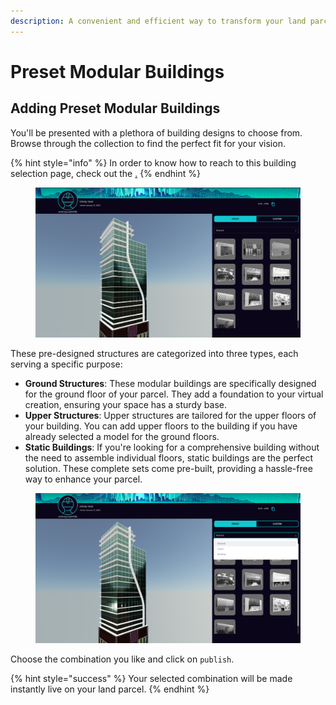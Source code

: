 ```yaml
---
description: A convenient and efficient way to transform your land parcels
---
```


# Preset Modular Buildings

## **Adding Preset Modular Buildings**

You'll be presented with a plethora of building designs to choose from. Browse through the collection to find the perfect fit for your vision.

{% hint style="info" %}
In order to know how to reach to this building selection page, check out the [.](./ "mention")
{% endhint %}

<figure><img src="../../../.gitbook/assets/Screenshot 2023-09-01 at 7.46.51 PM.png" alt=""><figcaption></figcaption></figure>

These pre-designed structures are categorized into three types, each serving a specific purpose:

* **Ground Structures**: These modular buildings are specifically designed for the ground floor of your parcel. They add a foundation to your virtual creation, ensuring your space has a sturdy base.
* **Upper Structures**: Upper structures are tailored for the upper floors of your building. You can add upper floors to the building if you have already selected a model for the ground floors.
* **Static Buildings**: If you're looking for a comprehensive building without the need to assemble individual floors, static buildings are the perfect solution. These complete sets come pre-built, providing a hassle-free way to enhance your parcel.

<figure><img src="../../../.gitbook/assets/Screenshot 2023-09-01 at 7.47.04 PM.png" alt=""><figcaption></figcaption></figure>

Choose the combination you like and click on `publish`.

{% hint style="success" %}
Your selected combination will be made instantly live on your land parcel.&#x20;
{% endhint %}
